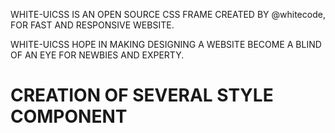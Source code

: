 WHITE-UICSS IS AN OPEN SOURCE CSS FRAME CREATED BY @whitecode, FOR FAST AND RESPONSIVE WEBSITE.

WHITE-UICSS HOPE IN MAKING DESIGNING A WEBSITE BECOME A BLIND OF AN EYE FOR NEWBIES AND EXPERTY.

# CREATION OF SEVERAL STYLE COMPONENT